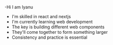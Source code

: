 -Hi I am Iyanu

- I'm skilled in react and nextjs
- I'm currently learning web development
- The key is building different web components 
- They'll come together to form something larger
- Consistency and practice is essential

<!---
Aiyanu/Aiyanu is a ✨ special ✨ repository because its `README.md` (this file) appears on your GitHub profile.
You can click the Preview link to take a look at your changes.
--->

